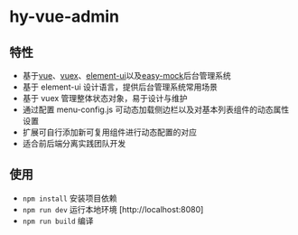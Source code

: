 # hy-vue-admin
## 特性

- 基于[vue](https://github.com/vuejs/vue)、[vuex](https://github.com/vuejs/vuex)、[element-ui](https://github.com/ElemeFE/element)以及[easy-mock](https://github.com/easy-mock/easy-mock)后台管理系统
- 基于 element-ui 设计语言，提供后台管理系统常用场景
- 基于 vuex 管理整体状态对象，易于设计与维护
- 通过配置 menu-config.js 可动态加载侧边栏以及对基本列表组件的动态属性设置
- 扩展可自行添加新可复用组件进行动态配置的对应
- 适合前后端分离实践团队开发

## 使用

- `npm install`  安装项目依赖
- `npm run dev`  运行本地环境 [http://localhost:8080]
- `npm run build` 编译

